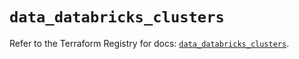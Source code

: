 # `data_databricks_clusters`

Refer to the Terraform Registry for docs: [`data_databricks_clusters`](https://registry.terraform.io/providers/databricks/databricks/1.77.0/docs/data-sources/clusters).
